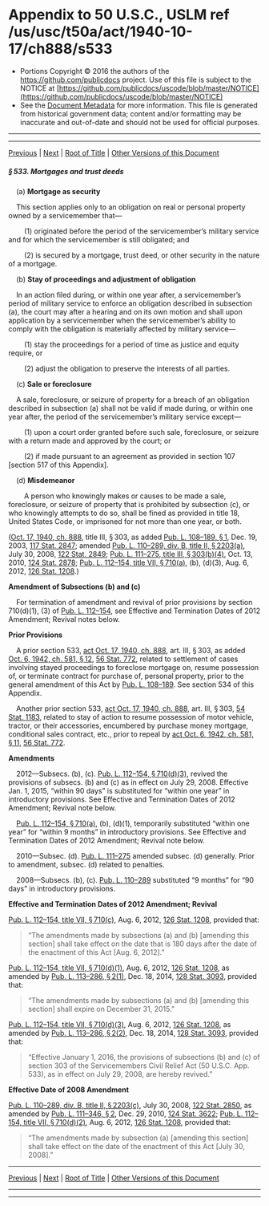 ---
---

# Appendix to 50 U.S.C., USLM ref /us/usc/t50a/act/1940-10-17/ch888/s533

* Portions Copyright © 2016 the authors of the https://github.com/publicdocs project.
  Use of this file is subject to the NOTICE at [https://github.com/publicdocs/uscode/blob/master/NOTICE](https://github.com/publicdocs/uscode/blob/master/NOTICE)
* See the [Document Metadata](././../../../../../../..//README.md) for more information.
  This file is generated from historical government data; content and/or formatting may be inaccurate and out-of-date and should not be used for official purposes.

----------
----------

[Previous](./../../../../../../..//us/usc/t50a/act/1940-10-17/ch888/tIII/m__us_usc_t50a_act_1940-10-17_ch888_s532.md) | [Next](./../../../../../../..//us/usc/t50a/act/1940-10-17/ch888/tIII/m__us_usc_t50a_act_1940-10-17_ch888_s534.md) | [Root of Title](./../../../../../../../) | [Other Versions of this Document](https://publicdocs.github.io/go/links?ns=uslm&ref=%2Fus%2Fusc%2Ft50a%2Fact%2F1940-10-17%2Fch888%2Fs533)

##### § 533. Mortgages and trust deeds

    (a) __Mortgage as security__ 

    This section applies only to an obligation on real or personal property owned by a servicemember that—

        (1) originated before the period of the servicemember’s military service and for which the servicemember is still obligated; and

        (2) is secured by a mortgage, trust deed, or other security in the nature of a mortgage.

    (b) __Stay of proceedings and adjustment of obligation__ 

    In an action filed during, or within one year after, a servicemember’s period of military service to enforce an obligation described in subsection (a), the court may after a hearing and on its own motion and shall upon application by a servicemember when the servicemember’s ability to comply with the obligation is materially affected by military service—

        (1) stay the proceedings for a period of time as justice and equity require, or

        (2) adjust the obligation to preserve the interests of all parties.

    (c) __Sale or foreclosure__ 

    A sale, foreclosure, or seizure of property for a breach of an obligation described in subsection (a) shall not be valid if made during, or within one year after, the period of the servicemember’s military service except—

        (1) upon a court order granted before such sale, foreclosure, or seizure with a return made and approved by the court; or

        (2) if made pursuant to an agreement as provided in section 107 \[section 517 of this Appendix\].

    (d) __Misdemeanor__ 

        A person who knowingly makes or causes to be made a sale, foreclosure, or seizure of property that is prohibited by subsection (c), or who knowingly attempts to do so, shall be fined as provided in title 18, United States Code, or imprisoned for not more than one year, or both.

([Oct. 17, 1940, ch. 888][/us/act/1940-10-17/ch888], title III, § 303, as added [Pub. L. 108–189, § 1][/us/pl/108/189/s1], Dec. 19, 2003, [117 Stat. 2847][/us/stat/117/2847]; amended [Pub. L. 110–289, div. B, title II, § 2203(a)][/us/pl/110/289/s2203/a], July 30, 2008, [122 Stat. 2849][/us/stat/122/2849]; [Pub. L. 111–275, title III, § 303(b)(4)][/us/pl/111/275/s303/b/4], Oct. 13, 2010, [124 Stat. 2878][/us/stat/124/2878]; [Pub. L. 112–154, title VII, § 710(a)][/us/pl/112/154/s710/a], (b), (d)(3), Aug. 6, 2012, [126 Stat. 1208][/us/stat/126/1208].)

 __Amendment of Subsections (b) and (c)__ 

    For termination of amendment and revival of prior provisions by section 710(d)(1), (3) of [Pub. L. 112–154][/us/pl/112/154], see Effective and Termination Dates of 2012 Amendment; Revival notes below.

 __Prior Provisions__ 

    A prior section 533, [act Oct. 17, 1940, ch. 888][/us/act/1940-10-17/ch888], art. III, § 303, as added [Oct. 6, 1942, ch. 581, § 12][/us/act/1942-10-06/ch581/s12], [56 Stat. 772][/us/stat/56/772], related to settlement of cases involving stayed proceedings to foreclose mortgage on, resume possession of, or terminate contract for purchase of, personal property, prior to the general amendment of this Act by [Pub. L. 108–189][/us/pl/108/189]. See section 534 of this Appendix.

    Another prior section 533, [act Oct. 17, 1940, ch. 888][/us/act/1940-10-17/ch888], art. III, § 303, [54 Stat. 1183][/us/stat/54/1183], related to stay of action to resume possession of motor vehicle, tractor, or their accessories, encumbered by purchase money mortgage, conditional sales contract, etc., prior to repeal by [act Oct. 6, 1942, ch. 581, § 11][/us/act/1942-10-06/ch581/s11], [56 Stat. 772][/us/stat/56/772].

 __Amendments__ 

    2012—Subsecs. (b), (c). [Pub. L. 112–154, § 710(d)(3)][/us/pl/112/154/s710/d/3], revived the provisions of subsecs. (b) and (c) as in effect on July 29, 2008. Effective Jan. 1, 2015, “within 90 days” is substituted for “within one year” in introductory provisions. See Effective and Termination Dates of 2012 Amendment; Revival note below.

    [Pub. L. 112–154, § 710(a)][/us/pl/112/154/s710/a], (b), (d)(1), temporarily substituted “within one year” for “within 9 months” in introductory provisions. See Effective and Termination Dates of 2012 Amendment; Revival note below.

    2010—Subsec. (d). [Pub. L. 111–275][/us/pl/111/275] amended subsec. (d) generally. Prior to amendment, subsec. (d) related to penalties.

    2008—Subsecs. (b), (c). [Pub. L. 110–289][/us/pl/110/289] substituted “9 months” for “90 days” in introductory provisions.

 __Effective and Termination Dates of 2012 Amendment; Revival__ 

[Pub. L. 112–154, title VII, § 710(c)][/us/pl/112/154/s710/c], Aug. 6, 2012, [126 Stat. 1208][/us/stat/126/1208], provided that: 

> “The amendments made by subsections (a) and (b) \[amending this section\] shall take effect on the date that is 180 days after the date of the enactment of this Act \[Aug. 6, 2012\].”

[Pub. L. 112–154, title VII, § 710(d)(1)][/us/pl/112/154/s710/d/1], Aug. 6, 2012, [126 Stat. 1208][/us/stat/126/1208], as amended by [Pub. L. 113–286, § 2(1)][/us/pl/113/286/s2/1], Dec. 18, 2014, [128 Stat. 3093][/us/stat/128/3093], provided that: 

> “The amendments made by subsections (a) and (b) \[amending this section\] shall expire on December 31, 2015.”

[Pub. L. 112–154, title VII, § 710(d)(3)][/us/pl/112/154/s710/d/3], Aug. 6, 2012, [126 Stat. 1208][/us/stat/126/1208], as amended by [Pub. L. 113–286, § 2(2)][/us/pl/113/286/s2/2], Dec. 18, 2014, [128 Stat. 3093][/us/stat/128/3093], provided that: 

> “Effective January 1, 2016, the provisions of subsections (b) and (c) of section 303 of the Servicemembers Civil Relief Act (50 U.S.C. App. 533), as in effect on July 29, 2008, are hereby revived.”

 __Effective Date of 2008 Amendment__ 

[Pub. L. 110–289, div. B, title II, § 2203(c)][/us/pl/110/289/s2203/c], July 30, 2008, [122 Stat. 2850][/us/stat/122/2850], as amended by [Pub. L. 111–346, § 2][/us/pl/111/346/s2], Dec. 29, 2010, [124 Stat. 3622][/us/stat/124/3622]; [Pub. L. 112–154, title VII, § 710(d)(2)][/us/pl/112/154/s710/d/2], Aug. 6, 2012, [126 Stat. 1208][/us/stat/126/1208], provided that: 

> “The amendments made by subsection (a) \[amending this section\] shall take effect on the date of the enactment of this Act \[July 30, 2008\].”

----------

[Previous](./../../../../../../..//us/usc/t50a/act/1940-10-17/ch888/tIII/m__us_usc_t50a_act_1940-10-17_ch888_s532.md) | [Next](./../../../../../../..//us/usc/t50a/act/1940-10-17/ch888/tIII/m__us_usc_t50a_act_1940-10-17_ch888_s534.md) | [Root of Title](./../../../../../../../) | [Other Versions of this Document](https://publicdocs.github.io/go/links?ns=uslm&ref=%2Fus%2Fusc%2Ft50a%2Fact%2F1940-10-17%2Fch888%2Fs533)

----------
----------

[/us/act/1940-10-17/ch888]: https://publicdocs.github.io/go/links?ns=uslm&ref=%2Fus%2Fact%2F1940-10-17%2Fch888
[/us/pl/108/189/s1]: https://publicdocs.github.io/go/links?ns=uslm&ref=%2Fus%2Fpl%2F108%2F189%2Fs1
[/us/stat/117/2847]: https://publicdocs.github.io/go/links?ns=uslm&ref=%2Fus%2Fstat%2F117%2F2847
[/us/pl/110/289/s2203/a]: https://publicdocs.github.io/go/links?ns=uslm&ref=%2Fus%2Fpl%2F110%2F289%2Fs2203%2Fa
[/us/stat/122/2849]: https://publicdocs.github.io/go/links?ns=uslm&ref=%2Fus%2Fstat%2F122%2F2849
[/us/pl/111/275/s303/b/4]: https://publicdocs.github.io/go/links?ns=uslm&ref=%2Fus%2Fpl%2F111%2F275%2Fs303%2Fb%2F4
[/us/stat/124/2878]: https://publicdocs.github.io/go/links?ns=uslm&ref=%2Fus%2Fstat%2F124%2F2878
[/us/pl/112/154/s710/a]: https://publicdocs.github.io/go/links?ns=uslm&ref=%2Fus%2Fpl%2F112%2F154%2Fs710%2Fa
[/us/stat/126/1208]: https://publicdocs.github.io/go/links?ns=uslm&ref=%2Fus%2Fstat%2F126%2F1208
[/us/pl/112/154]: https://publicdocs.github.io/go/links?ns=uslm&ref=%2Fus%2Fpl%2F112%2F154
[/us/act/1940-10-17/ch888]: https://publicdocs.github.io/go/links?ns=uslm&ref=%2Fus%2Fact%2F1940-10-17%2Fch888
[/us/act/1942-10-06/ch581/s12]: https://publicdocs.github.io/go/links?ns=uslm&ref=%2Fus%2Fact%2F1942-10-06%2Fch581%2Fs12
[/us/stat/56/772]: https://publicdocs.github.io/go/links?ns=uslm&ref=%2Fus%2Fstat%2F56%2F772
[/us/pl/108/189]: https://publicdocs.github.io/go/links?ns=uslm&ref=%2Fus%2Fpl%2F108%2F189
[/us/act/1940-10-17/ch888]: https://publicdocs.github.io/go/links?ns=uslm&ref=%2Fus%2Fact%2F1940-10-17%2Fch888
[/us/stat/54/1183]: https://publicdocs.github.io/go/links?ns=uslm&ref=%2Fus%2Fstat%2F54%2F1183
[/us/act/1942-10-06/ch581/s11]: https://publicdocs.github.io/go/links?ns=uslm&ref=%2Fus%2Fact%2F1942-10-06%2Fch581%2Fs11
[/us/stat/56/772]: https://publicdocs.github.io/go/links?ns=uslm&ref=%2Fus%2Fstat%2F56%2F772
[/us/pl/112/154/s710/d/3]: https://publicdocs.github.io/go/links?ns=uslm&ref=%2Fus%2Fpl%2F112%2F154%2Fs710%2Fd%2F3
[/us/pl/112/154/s710/a]: https://publicdocs.github.io/go/links?ns=uslm&ref=%2Fus%2Fpl%2F112%2F154%2Fs710%2Fa
[/us/pl/111/275]: https://publicdocs.github.io/go/links?ns=uslm&ref=%2Fus%2Fpl%2F111%2F275
[/us/pl/110/289]: https://publicdocs.github.io/go/links?ns=uslm&ref=%2Fus%2Fpl%2F110%2F289
[/us/pl/112/154/s710/c]: https://publicdocs.github.io/go/links?ns=uslm&ref=%2Fus%2Fpl%2F112%2F154%2Fs710%2Fc
[/us/stat/126/1208]: https://publicdocs.github.io/go/links?ns=uslm&ref=%2Fus%2Fstat%2F126%2F1208
[/us/pl/112/154/s710/d/1]: https://publicdocs.github.io/go/links?ns=uslm&ref=%2Fus%2Fpl%2F112%2F154%2Fs710%2Fd%2F1
[/us/stat/126/1208]: https://publicdocs.github.io/go/links?ns=uslm&ref=%2Fus%2Fstat%2F126%2F1208
[/us/pl/113/286/s2/1]: https://publicdocs.github.io/go/links?ns=uslm&ref=%2Fus%2Fpl%2F113%2F286%2Fs2%2F1
[/us/stat/128/3093]: https://publicdocs.github.io/go/links?ns=uslm&ref=%2Fus%2Fstat%2F128%2F3093
[/us/pl/112/154/s710/d/3]: https://publicdocs.github.io/go/links?ns=uslm&ref=%2Fus%2Fpl%2F112%2F154%2Fs710%2Fd%2F3
[/us/stat/126/1208]: https://publicdocs.github.io/go/links?ns=uslm&ref=%2Fus%2Fstat%2F126%2F1208
[/us/pl/113/286/s2/2]: https://publicdocs.github.io/go/links?ns=uslm&ref=%2Fus%2Fpl%2F113%2F286%2Fs2%2F2
[/us/stat/128/3093]: https://publicdocs.github.io/go/links?ns=uslm&ref=%2Fus%2Fstat%2F128%2F3093
[/us/pl/110/289/s2203/c]: https://publicdocs.github.io/go/links?ns=uslm&ref=%2Fus%2Fpl%2F110%2F289%2Fs2203%2Fc
[/us/stat/122/2850]: https://publicdocs.github.io/go/links?ns=uslm&ref=%2Fus%2Fstat%2F122%2F2850
[/us/pl/111/346/s2]: https://publicdocs.github.io/go/links?ns=uslm&ref=%2Fus%2Fpl%2F111%2F346%2Fs2
[/us/stat/124/3622]: https://publicdocs.github.io/go/links?ns=uslm&ref=%2Fus%2Fstat%2F124%2F3622
[/us/pl/112/154/s710/d/2]: https://publicdocs.github.io/go/links?ns=uslm&ref=%2Fus%2Fpl%2F112%2F154%2Fs710%2Fd%2F2
[/us/stat/126/1208]: https://publicdocs.github.io/go/links?ns=uslm&ref=%2Fus%2Fstat%2F126%2F1208


